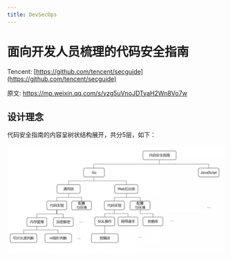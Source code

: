 ```yaml
---
title: DevSecOps
---
```


# 面向开发人员梳理的代码安全指南

Tencent: [https://github.com/tencent/secguide](https://github.com/tencent/secguide)

原文: https://mp.weixin.qq.com/s/yzg5uVnoJDTyaH2Wn8Vo7w

## 设计理念

代码安全指南的内容呈树状结构展开，共分5层，如下：

![RUNOOB 图标](/images/sec-tree.webp)

